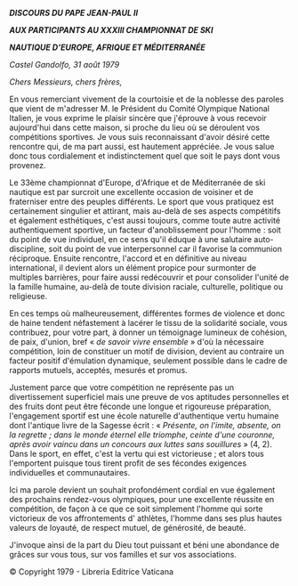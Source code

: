 ***DISCOURS DU PAPE JEAN-PAUL II***

***AUX PARTICIPANTS AU XXXIII CHAMPIONNAT DE SKI***

***NAUTIQUE D'EUROPE, AFRIQUE ET MÉDITERRANÉE***

*Castel Gandolfo, 31 août 1979*

*Chers Messieurs, chers frères,*

En vous remerciant vivement de la courtoisie et de la noblesse des paroles que vient de m'adresser M. le Président du Comité Olympique National Italien, je vous exprime le plaisir sincère que j'éprouve à vous recevoir aujourd'hui dans cette maison, si proche du lieu où se déroulent vos compétitions sportives. Je vous suis reconnaissant d'avoir désiré cette rencontre qui, de ma part aussi, est hautement appréciée. Je vous salue donc tous cordialement et indistinctement quel que soit le pays dont vous provenez.

Le 33ème championnat d'Europe, d'Afrique et de Méditerranée de ski nautique est par surcroit une excellente occasion de voisiner et de fraterniser entre des peuples différents. Le sport que vous pratiquez est certainement singulier et attirant, mais au-delà de ses aspects compétitifs et également esthétiques, c'est aussi toujours, comme toute autre activité authentiquement sportive, un facteur d'anoblissement pour l'homme : soit du point de vue individuel, en ce sens qu'il éduque à une salutaire auto-discipline, soit du point de vue interpersonnel car il favorise la communion réciproque. Ensuite rencontre, l'accord et en définitive au niveau international, il devient alors un élément propice pour surmonter de multiples barrières, pour faire aussi redécouvrir et pour consolider l'unité de la famille humaine, au-delà de toute division raciale, culturelle, politique ou religieuse.

En ces temps où malheureusement, différentes formes de violence et donc de haine tendent néfastement à lacérer le tissu de la solidarité sociale, vous contribuez, pour votre part, à donner un témoignage lumineux de cohésion, de paix, d'union, bref « *de savoir vivre ensemble* » d'où la nécessaire compétition, loin de constituer un motif de division, devient au contraire un facteur positif d'émulation dynamique, seulement possible dans le cadre de rapports mutuels, acceptés, mesurés et promus.

Justement parce que votre compétition ne représente pas un divertissement superficiel mais une preuve de vos aptitudes personnelles et des fruits dont peut être féconde une longue et rigoureuse préparation, l'engagement sportif est une école naturelle d'authentique vertu humaine dont l'antique livre de la Sagesse écrit : « *Présente, on l'imite, absente, on la regrette ; dans le monde éternel elle triomphe, ceinte d'une couronne, après avoir vaincu dans un concours aux luttes sans souillures* » (4, 2). Dans le sport, en effet, c'est la vertu qui est victorieuse ; et alors tous l'emportent puisque tous tirent profit de ses fécondes exigences individuelles et communautaires.

Ici ma parole devient un souhait profondément cordial en vue également des prochains rendez-vous olympiques, pour une excellente réussite en compétition, de façon à ce que ce soit simplement l'homme qui sorte victorieux de vos affrontements d' athlètes, l'homme dans ses plus hautes valeurs de loyauté, de respect mutuel, de générosité, de beauté.

J'invoque ainsi de la part du Dieu tout puissant et béni une abondance de grâces sur vous tous, sur vos familles et sur vos associations.

© Copyright 1979 - Libreria Editrice Vaticana